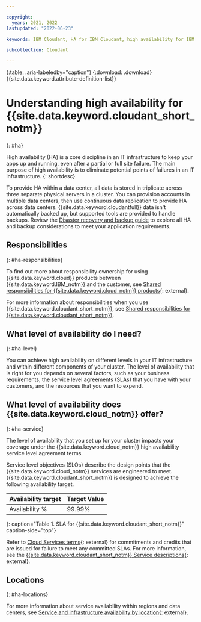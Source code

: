 ```yaml
---

copyright:
  years: 2021, 2022
lastupdated: "2022-06-23"

keywords: IBM Cloudant, HA for IBM Cloudant, high availability for IBM Cloudant

subcollection: Cloudant

---
```


{:table: .aria-labeledby="caption"}
{:download: .download}
{{site.data.keyword.attribute-definition-list}}

# Understanding high availability for {{site.data.keyword.cloudant_short_notm}}
{: #ha}

High availability (HA) is a core discipline in an IT infrastructure to keep your apps up and running, even after a partial or full site failure. The main purpose of high availability is to eliminate potential points of failures in an IT infrastructure. 
{: shortdesc}

To provide HA within a data center, all data is stored in triplicate across three separate physical servers in a cluster. You can provision accounts in multiple data centers, then use continuous data replication to provide HA across data centers. {{site.data.keyword.cloudantfull}} data isn't automatically backed up, but supported tools are provided to handle backups. Review the [Disaster recovery and backup guide](/docs/Cloudant?topic=Cloudant-disaster-recovery-and-backup) to explore all HA and backup considerations to meet your application requirements.

## Responsibilities
{: #ha-responsibilities}

To find out more about responsibility ownership for using {{site.data.keyword.cloud}} products between {{site.data.keyword.IBM_notm}} and the customer, see [Shared responsibilities for {{site.data.keyword.cloud_notm}} products](/docs/overview?topic=overview-shared-responsibilities){: external}.

For more information about responsibilities when you use {{site.data.keyword.cloudant_short_notm}}, see [Shared responsibilities for {{site.data.keyword.cloudant_short_notm}}](/docs/Cloudant?topic=Cloudant-cloudant-responsibilities).

## What level of availability do I need?
{: #ha-level}

You can achieve high availability on different levels in your IT infrastructure and within different components of your cluster. The level of availability that is right for you depends on several factors, such as your business requirements, the service level agreements (SLAs) that you have with your customers, and the resources that you want to expend.

## What level of availability does {{site.data.keyword.cloud_notm}} offer?
{: #ha-service}

The level of availability that you set up for your cluster impacts your coverage under the {{site.data.keyword.cloud_notm}} high availability service level agreement terms. 

Service level objectives (SLOs) describe the design points that the {{site.data.keyword.cloud_notm}} services are engineered to meet. {{site.data.keyword.cloudant_short_notm}} is designed to achieve the following availability target.

| Availability target | Target Value   |
|---|---|
|  Availability % |  99.99% |
{: caption="Table 1. SLA for {{site.data.keyword.cloudant_short_notm}}" caption-side="top"}

Refer to [Cloud Services terms](https://www-03.ibm.com/software/sla/sladb.nsf/sla/bm?OpenDocument){: external} for commitments and credits that are issued for failure to meet any committed SLAs. For more information, see the [{{site.data.keyword.cloudant_short_notm}} Service descriptions](https://www-03.ibm.com/software/sla/sladb.nsf/sla/bm-6627-07){: external}.


## Locations
{: #ha-locations}

For more information about service availability within regions and data centers, see [Service and infrastructure availability by location](/docs/overview?topic=overview-services_region){: external}.
